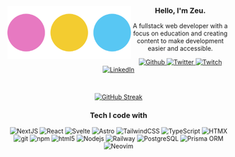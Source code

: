 <div align="center">
  <img align="left" src="https://github.com/zeucapua/zeucapua/blob/e41d1afbe120a47951c2b8e309c830330f8d802e/zeudev_circles.png" height="120" />
  <h3>Hello, I'm Zeu.</h3>
  <p>
    A fullstack web developer with a focus on education and creating content to make development easier and accessible.
  </p>
  <div align="right">
    <p align="center">
      <a href="https://github.com/zeucapua" target="_blank"><img alt="Github" src="https://img.shields.io/badge/GitHub-%2312100E.svg?&style=for-the-badge&logo=Github&logoColor=white" />
      </a> 
      <a href="https://twitter.com/zeu_dev" target="_blank"><img alt="Twitter" src="https://img.shields.io/badge/twitter-%231DA1F2.svg?&style=for-the-badge&logo=twitter&logoColor=white" />
      </a> 
      <a href="https://twitch.tv/zeu_dev" target="_blank"><img alt="Twitch" src="https://img.shields.io/badge/twitch-9146FF.svg?&style=for-the-badge&logo=twitch&logoColor=white" />
      </a> 
      <a href="https://www.linkedin.com/in/zeucapua" target="_blank"><img alt="LinkedIn" src="https://img.shields.io/badge/linkedin-%230077B5.svg?&style=for-the-badge&logo=linkedin&logoColor=white" />
      </a>
    </p>  
  </div>
</div>

<br />

<div align="center">

  [![GitHub Streak](https://streak-stats.demolab.com?user=zeucapua&theme=radical&date_format=j%20M%5B%20Y%5D&mode=weekly)](https://git.io/streak-stats)

  <div>
    <h3>Tech I code with</h3>
    <img alt="NextJS" src="https://img.shields.io/badge/-NextJS-000?style=flat-square&logo=nextdotjs&logoColor=white" />
    <img alt="React" src="https://img.shields.io/badge/-React-45b8d8?style=flat-square&logo=react&logoColor=white" />
    <img alt="Svelte" src="https://img.shields.io/badge/-Svelte-F05032?style=flat-square&logo=svelte&logoColor=white" />
    <img alt="Astro" src="https://img.shields.io/badge/-Astro-F05032?style=flat-square&logo=astro&logoColor=white" />
    <img alt="TailwindCSS" src="https://img.shields.io/badge/-TailwindCSS-007ACC?style=flat-square&logo=tailwindcss&logoColor=white" />
    <img alt="TypeScript" src="https://img.shields.io/badge/-TypeScript-007ACC?style=flat-square&logo=typescript&logoColor=white" />
    <img alt="HTMX" src="https://img.shields.io/badge/-HTMX-007ACC?style=flat-square&logo=htmx&logoColor=white" />
    <img alt="git" src="https://img.shields.io/badge/-Git-F05032?style=flat-square&logo=git&logoColor=white" />
    <img alt="npm" src="https://img.shields.io/badge/-NPM-CB3837?style=flat-square&logo=npm&logoColor=white" />
    <img alt="html5" src="https://img.shields.io/badge/-HTML5-E34F26?style=flat-square&logo=html5&logoColor=white" />
    <img alt="Nodejs" src="https://img.shields.io/badge/-Nodejs-43853d?style=flat-square&logo=Node.js&logoColor=white" />
    <img alt="Railway" src="https://img.shields.io/badge/-Railway-000?style=flat-square&logo=railway&logoColor=white" />
    <img alt="PostgreSQL" src="https://img.shields.io/badge/-PostgreSQL-007ACC?style=flat-square&logo=postgresql&logoColor=white" />
    <img alt="Prisma ORM" src="https://img.shields.io/badge/-PrismaORM-45b8d8?style=flat-square&logo=prisma&logoColor=white" />
    <img alt="Neovim" src="https://img.shields.io/badge/-Neovim-43853d?style=flat-square&logo=neovim&logoColor=white" />

  </div>

  

  

</div>
